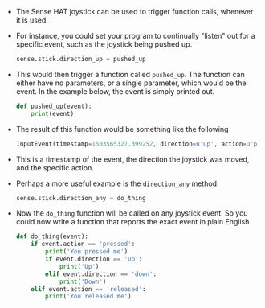 - The Sense HAT joystick can be used to trigger function calls, whenever it is used.

- For instance, you could set your program to continually "listen" out for a specific event, such as the joystick being pushed up.

	```python
	sense.stick.direction_up = pushed_up
	```

- This would then trigger a function called `pushed_up`. The function can either have no parameters, or a single parameter, which would be the event. In the example below, the event is simply printed out.

	```python
	def pushed_up(event):
		print(event)
	```

- The result of this function would be something like the following

	```python
	InputEvent(timestamp=1503565327.399252, direction=u'up', action=u'pressed')
	````

- This is a timestamp of the event, the direction the joystick was moved, and the specific action.

- Perhaps a more useful example is the `direction_any` method.

	```python
	sense.stick.direction_any = do_thing
	```
- Now the `do_thing` function will be called on any joystick event. So you could now write a function that reports the exact event in plain English.

	```python
	def do_thing(event):
		if event.action == 'pressed':
			print('You pressed me')
			if event.direction == 'up':
				print('Up')
			elif event.direction == 'down':
				print('Down')
		elif event.action == 'released':
			print('You released me')
	```
